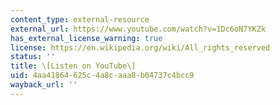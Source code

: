 ```yaml
---
content_type: external-resource
external_url: https://www.youtube.com/watch?v=1Dc6oN7YKZk
has_external_license_warning: true
license: https://en.wikipedia.org/wiki/All_rights_reserved
status: ''
title: \[Listen on YouTube\]
uid: 4aa41864-625c-4a8c-aaa8-b04737c4bcc9
wayback_url: ''
---
```

